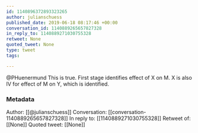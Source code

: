 ```yaml
---
id: 1140896372893323265
author: julianschuess
published_date: 2019-06-18 08:17:46 +00:00
conversation_id: 1140889265657827328
in_reply_to: 1140889271030755328
retweet: None
quoted_tweet: None
type: tweet
tags:

---
```


@PHuenermund This is true. First stage identifies effect of X on M. X is also IV for effect of M on Y, which is identified.

### Metadata

Author: [[@julianschuess]]
Conversation: [[conversation-1140889265657827328]]
In reply to: [[1140889271030755328]]
Retweet of: [[None]]
Quoted tweet: [[None]]
